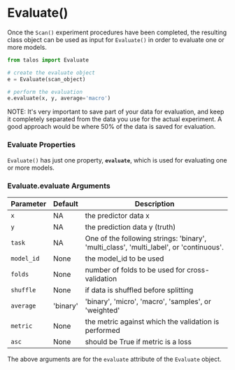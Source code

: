 # Evaluate()

Once the `Scan()` experiment procedures have been completed, the resulting class object can be used as input for `Evaluate()` in order to evaluate one or more models.

```python
from talos import Evaluate

# create the evaluate object
e = Evaluate(scan_object)

# perform the evaluation
e.evaluate(x, y, average='macro')
```

NOTE: It's very important to save part of your data for evaluation, and keep it completely separated from the data you use for the actual experiment. A good approach would be where 50% of the data is saved for evaluation.

### Evaluate Properties

`Evaluate()` has just one property, **`evaluate`**, which is used for evaluating one or more models.

### Evaluate.evaluate Arguments

Parameter | Default | Description
--------- | ------- | -----------
`x` | NA | the predictor data x
`y` | NA | the prediction data y (truth)
`task`| NA | One of the following strings: 'binary', 'multi_class', 'multi_label', or 'continuous'.
`model_id` | None | the model_id to be used
`folds` | None | number of folds to be used for cross-validation
`shuffle` | None | if data is shuffled before splitting
`average` | 'binary' | 'binary', 'micro', 'macro', 'samples', or 'weighted'
`metric` | None | the metric against which the validation is performed
`asc` | None | should be True if metric is a loss

The above arguments are for the <code>evaluate</code> attribute of the <code>Evaluate</code> object.
